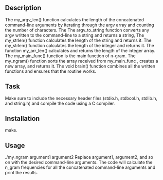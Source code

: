 ## Description
 The my_argv_len() function calculates the length of the concatenated command-line arguments by iterating through the argv array and counting the number of characters.
 The The argv_to_string function converts any argv written to the command-line to a string and returns a string,
 The my_strlen() function calculates the length of the string and returns it.
 The my_strlen() function calculates the length of the integer and returns it.
 The function my_arr_len() calculates and returns the length of the integer array.
 The  my_main_func() function is the main function of n-gram.
 The my_ngram() function sorts the array received from my_main_func , creates a new array, and returns it.
 The void brain() function combines all the written functions and ensures that the routine works.

## Task
 Make sure to include the necessary header files (stdio.h, stdbool.h, stdlib.h, and string.h) and compile the code using a C compiler.

## Installation
make.

## Usage
./my_ngram argument1 argument2 
Replace argument1, argument2, and so on with the desired command-line arguments.
The code will calculate the n_gram frequencies for all the concatenated command-line arguments and print the results.